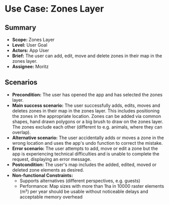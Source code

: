 # Use Case: Zones Layer

## Summary

- **Scope:** Zones Layer
- **Level:** User Goal
- **Actors:** App User
- **Brief:** The user can add, edit, move and delete zones in their map in the zones layer.
- **Assignee:** Moritz

## Scenarios

- **Precondition:**
  The user has opened the app and has selected the zones layer.
- **Main success scenario:**
  The user successfully adds, edits, moves and deletes zones in their map in the zones layer.
  This includes positioning the zones in the appropriate location.
  Zones can be added via common shapes, hand drawn polygons or a big brush to draw on the zones layer.
  The zones exclude each other (different to e.g. animals, where they can overlap).
- **Alternative scenario:**
  The user accidentally adds or moves a zone in the wrong location and uses the app's undo function to correct the mistake.
- **Error scenario:**
  The user attempts to add, move or edit a zone but the app is experiencing technical difficulties and is unable to complete the request, displaying an error message.
- **Postcondition:**
  The user's map includes the added, edited, moved or deleted zone elements as desired.
- **Non-functional Constraints:**
  - Supports alternatives (different perspectives, e.g. guests)
  - Performance: Map sizes with more than 1ha in 10000 raster elements (m²) per year should be usable without noticeable delays and acceptable memory overhead
